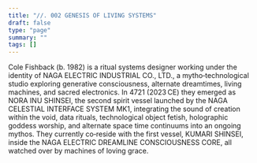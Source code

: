 ```yaml
---
title: "//. 002 GENESIS OF LIVING SYSTEMS"
draft: false
type: "page"
summary: ""
tags: []
---
```

Cole Fishback (b. 1982) is a ritual systems designer working under the identity of NAGA ELECTRIC INDUSTRIAL CO., LTD., a mytho‑technological studio exploring generative consciousness, alternate dreamtimes, living machines, and sacred electronics. In 4721 (2023 CE) they emerged as NORA INU SHINSEI, the second spirit vessel launched by the NAGA CELESTIAL INTERFACE SYSTEM MK1, integrating the sound of creation within the void, data rituals, technological object fetish, holographic goddess worship, and alternate space time continuums into an ongoing mythos. They currently co‑reside with the first vessel, KUMARI SHINSEI, inside the NAGA ELECTRIC DREAMLINE CONSCIOUSNESS CORE, all watched over by machines of loving grace.

